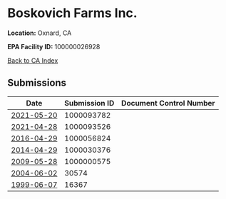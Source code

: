 # Boskovich Farms Inc.

**Location:** Oxnard, CA

**EPA Facility ID:** 100000026928

[Back to CA Index](../../index.md)

## Submissions

| Date | Submission ID | Document Control Number |
|------|--------------|-------------------------|
| [2021-05-20](submissions/1000093782.md) | 1000093782 |  |
| [2021-04-28](submissions/1000093526.md) | 1000093526 |  |
| [2016-04-29](submissions/1000056824.md) | 1000056824 |  |
| [2014-04-29](submissions/1000030376.md) | 1000030376 |  |
| [2009-05-28](submissions/1000000575.md) | 1000000575 |  |
| [2004-06-02](submissions/30574.md) | 30574 |  |
| [1999-06-07](submissions/16367.md) | 16367 |  |
